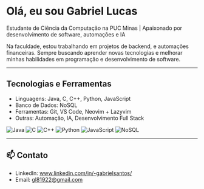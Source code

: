 # Olá, eu sou Gabriel Lucas 
Estudante de Ciência da Computação na PUC Minas | Apaixonado por desenvolvimento de software, automações e IA 

Na faculdade, estou trabalhando em projetos de backend, e automações financeiras. Sempre buscando aprender novas tecnologias e melhorar minhas habilidades em programação e desenvolvimento de software.

---

## Tecnologias e Ferramentas
- Linguagens: Java, C, C++, Python, JavaScript
- Banco de Dados: NoSQL
- Ferramentas: Git, VS Code, Neovim + Lazyvim
- Outras: Automação, IA, Desenvolvimento Full Stack

![Java](https://img.shields.io/badge/Java-ED8B00?style=flat&logo=java&logoColor=white)
![C](https://img.shields.io/badge/C-00599C?style=flat&logo=c&logoColor=white)
![C++](https://img.shields.io/badge/C++-00599C?style=flat&logo=c%2B%2B&logoColor=white)
![Python](https://img.shields.io/badge/Python-3776AB?style=flat&logo=python&logoColor=white)
![JavaScript](https://img.shields.io/badge/JavaScript-F7DF1E?style=flat&logo=javascript&logoColor=black)
![NoSQL](https://img.shields.io/badge/NoSQL-FF6C37?style=flat&logo=mongodb&logoColor=white)

---

## 📫 Contato
- LinkedIn: www.linkedin.com/in/-gabrielsantos/
- Email: gl81922@gmail.com
